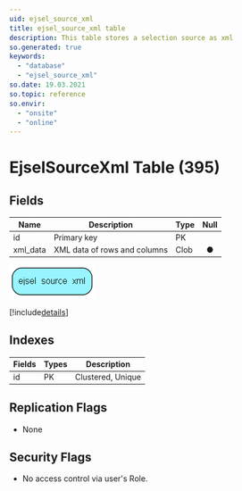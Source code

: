 ```yaml
---
uid: ejsel_source_xml
title: ejsel_source_xml table
description: This table stores a selection source as xml
so.generated: true
keywords:
  - "database"
  - "ejsel_source_xml"
so.date: 19.03.2021
so.topic: reference
so.envir:
  - "onsite"
  - "online"
---
```


# EjselSourceXml Table (395)

## Fields

| Name | Description | Type | Null |
|------|-------------|------|:----:|
|id|Primary key|PK| |
|xml\_data|XML data of rows and columns|Clob|&#x25CF;|


![ejsel_source_xml table relationship diagram](media\ejsel_source_xml.png)

[!include[details](./includes/ejsel-source-xml.md)]

## Indexes

| Fields | Types | Description |
|--------|-------|-------------|
|id |PK |Clustered, Unique |

## Replication Flags

* None

## Security Flags

* No access control via user's Role.

